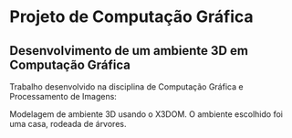 # Projeto de Computação Gráfica
<h2>Desenvolvimento de um ambiente 3D em Computação Gráfica</h2>

Trabalho desenvolvido na disciplina de Computação Gráfica e Processamento de Imagens:

Modelagem de ambiente 3D usando o X3DOM. O ambiente escolhido foi uma casa, rodeada de árvores.
